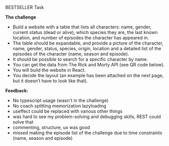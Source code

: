 BESTSELLER Task

**The challenge**
- Build a website with a table that lists all characters: name, gender, current status (dead or
alive), which species they are, the last known location, and number of episodes the
character has appeared in.
- The table should be expandable, and provide a picture of the character, name, gender,
status, species, origin, location and a detailed list of the episodes of the character (name,
season and episode).
- It should be possible to search for a specific character by name.
- You can get the data from The Rick and Morty API (see QR code below).
- You will build the website in React.
- You decide the layout (an example has been attached on the next page, but it doesn’t have to
look like that).

**Feedback:**
- No typescript usage (wasn't in the challenge)  
- No coach splitting memorization lazyloading 
- useffect could be replaced with various other things
- was hard to see my problem-solving and debugging skills, REST could solve that
- commenting, structure, ux was good
- missed making the episode list of the challenge due to time constraints (name, season and episode)
